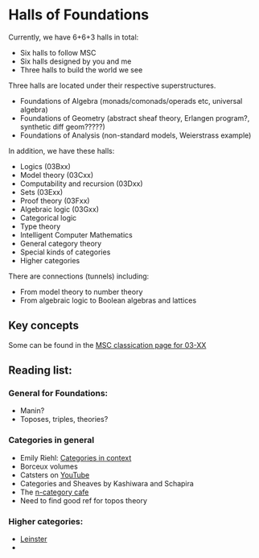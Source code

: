 # Halls of Foundations

Currently, we have 6+6+3 halls in total:

- Six halls to follow MSC
- Six halls designed by you and me
- Three halls to build the world we see

Three halls are located under their respective superstructures.

- Foundations of Algebra (monads/comonads/operads etc, universal algebra)
- Foundations of Geometry (abstract sheaf theory, Erlangen program?, synthetic diff geom?????)
- Foundations of Analysis (non-standard models, Weierstrass example)

In addition, we have these halls:

- Logics (03Bxx)
- Model theory (03Cxx)
- Computability and recursion (03Dxx)
- Sets (03Exx)
- Proof theory (03Fxx)
- Algebraic logic (03Gxx)
- Categorical logic
- Type theory
- Intelligent Computer Mathematics
- General category theory
- Special kinds of categories
- Higher categories


There are connections (tunnels) including:
- From model theory to number theory
- From algebraic logic to Boolean algebras and lattices


## Key concepts

Some can be found in the [MSC classication page for 03-XX](https://mathscinet.ams.org/msc/msc2010.html?t=03-XX)


## Reading list:

### General for Foundations:
- Manin?
- Toposes, triples, theories?


### Categories in general
- Emily Riehl: [Categories in context](http://www.math.jhu.edu/~eriehl/context.pdf)
- Borceux volumes
- Catsters on [YouTube](https://www.youtube.com/user/TheCatsters)
- Categories and Sheaves by Kashiwara and Schapira
- The [n-category cafe](https://golem.ph.utexas.edu/category/)
- Need to find good ref for topos theory


### Higher categories:
- [Leinster](https://arxiv.org/abs/math/0305049)
-

